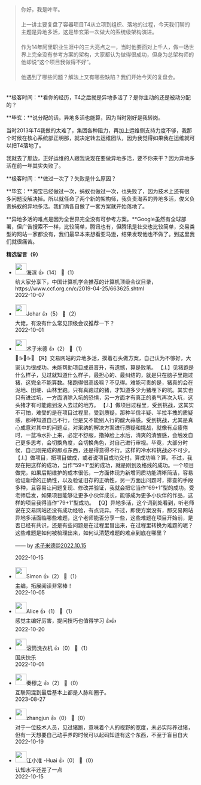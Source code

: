 > 你好，我是叶芊。  
> 　  
> 上一讲主要复盘了容器项目T4从立项到组织、落地的过程，今天我们聊的主题是异地多活，这是毕玄第一次做大的系统级架构演进。  
> 　  
> 作为14年阿里职业生涯中的三大亮点之一，当时他要面对上千人，做一场世界上完全没有参考方案的架构，大家都认为做得很成功，但身为总架构师的他却说“这个项目我做得不好”。  
> 　  
> 他遇到了哪些问题？解法上又有哪些缺陷？我们开始今天的复盘会。

　  
**极客时间：**看你的经历，T4之后就是异地多活了？是你主动的还是被动分配的？

**毕玄：**说分配的话，异地多活也能算，因为当时刚好是我转岗。

当时2013年T4我做的太难了，集团各种阻力，再加上运维侧支持力度不够，我那个时候在核心系统部正明那，就决定转去运维团队，因为我觉得如果我在运维就可以把T4落地了。

我就去了那边，正好运维的人跟我说现在要做异地多活，要不你来干？因为异地多活在前一年其实失败了。

**极客时间：**做过一次了？失败是什么原因？

**毕玄：**淘宝已经做过一次，蚂蚁也做过一次，也失败了，因为技术上还有很多问题没解决掉。所以就任命了两个新的架构师，我负责淘系的异地多活，俊义负责蚂蚁的异地多活。我们俩各自做了一套方案就开始落地了。

**异地多活的难点是因为全世界完全没有可参考方案。**Google虽然有全球部署，但广告搜索不一样，比较简单，腾讯也有，但腾讯是社交也比较简单，交易类型的网站一家都没有，我们最早本来想看亚马逊，结果发现他也不做了。到这里我们就很痛苦。
<div><strong>精选留言（9）</strong></div><ul>
<li><img src="https://static001.geekbang.org/account/avatar/00/0f/67/6e/f5ee46e8.jpg" width="30px"><span>海滨</span> 👍（14） 💬（1）<div>给大家分享下，中国计算机学会推荐的计算机顶级会议目录，https:&#47;&#47;www.ccf.org.cn&#47;c&#47;2019-04-25&#47;663625.shtml</div>2022-10-07</li><br/><li><img src="https://static001.geekbang.org/account/avatar/00/10/d0/91/89123507.jpg" width="30px"><span>Johar</span> 👍（5） 💬（2）<div>大佬，有没有什么常见顶级会议推荐一下？</div>2022-10-01</li><br/><li><img src="https://static001.geekbang.org/account/avatar/00/1c/f6/27/c27599ae.jpg" width="30px"><span>术子米德</span> 👍（2） 💬（1）<div>🤔☕️🤔☕️🤔
【R】交易网站的异地多活，摸着石头做方案，自己认为不够好，大家认为很成功。未能帮助项目成员晋升，有遗憾，算是败笔。
【.I.】见猪跑是什么样子，见过就知道什么样子，最担心的、最纠结的，就是只在脑子里跑过猪，这完全不能算数。猪跑得很高级嘛？不见得。难能可贵的是，猪真的会在泥地、田埂、山林里跑。只有真跑过的猪，才知道多少为猪埋下的坑。其实也只有进过坑，一方面消除入坑的恐惧，另一方面才有真正的勇气再次入坑，这头猪才有可能跑到没人去过的地方。
【.I.】做项目过程里，受到挑战，这其实不可怕，难受的是在项目过程里，受到质疑，那种半信半疑、半拉半拽的质疑感，那种知道自己不行，但是又不能别人行的酸大蒜感。受到挑战，尤其是真心成意对其中的问题点，对采纳的解决方案进行质疑和挑战，就像有点疲倦时，一盆冷水扑上来，必定不舒服，撸掉脸上水后，清爽的清醒感，会触发自己更多思考，会切换角度，会切换角色，对自己进行审视。毕竟，大部分时候，自己刚完成的那点东西，还是得意得不行。这样的冷水和挑战必不可少。
【.I.】做项目，把项目做成，或者说项目成功交付，算成功嘛？算。不过，我现在把这样的成功，当作“59+1”型的成功，就是刚到及格线的成功。一个项目做完，如果后期维护的成本很低，一方面体现为新增同质功能清晰简洁，容易验证新增的正确性，以及验证旧存的正确性，另一方面出问题时，排查的手段多种，且容易让问题复现、修改并验证，我就会把它当作“69+1”型的成功。受老师启发，如果项目能够让更多小伙伴成长，能够成为更多小伙伴的作品，这样的项目我得当作“79+1”型成功。
【Q】异地多活，这个词到处看到，听老师说在交易网站还没有成功经验，有点诧异。不过，即使方案没有，那交易网站异地多活面临哪些难题，这个老师能否分享一些，这些难题在项目开始前，是否已经有共识，还是有些问题是在过程里冒出来，在过程里转换为难题的呢？这些难题是如何被梳理出来，如何认清楚难题的难点到底在哪里？

—— by 术子米德@2022.10.15
</div>2022-10-15</li><br/><li><img src="https://static001.geekbang.org/account/avatar/00/1d/36/88/20b6a6ee.jpg" width="30px"><span>Simon</span> 👍（2） 💬（1）<div>主编，拓展阅读非常棒！</div>2022-10-05</li><br/><li><img src="https://static001.geekbang.org/account/avatar/00/1d/63/f6/56c15e68.jpg" width="30px"><span>Alice</span> 👍（1） 💬（1）<div>感觉主编好厉害，提问技巧也值得学习 👍👍</div>2022-10-20</li><br/><li><img src="https://static001.geekbang.org/account/avatar/00/18/fa/9b/17e188fd.jpg" width="30px"><span>滚筒洗衣机</span> 👍（0） 💬（1）<div>国庆快乐</div>2022-10-01</li><br/><li><img src="https://static001.geekbang.org/account/avatar/00/16/b9/19/f4ef2c9a.jpg" width="30px"><span>秦穆之</span> 👍（2） 💬（0）<div>互联网混到最后基本上都是人脉和圈子。</div>2023-08-27</li><br/><li><img src="" width="30px"><span>zhangjun</span> 👍（0） 💬（0）<div>对于一位技术人员，见过猪跑，意味着个人的视野的宽度，未必实际养过猪，但有一天想要自己动手养的时候可以起码知道有这个东西，不至于盲目自大</div>2022-10-19</li><br/><li><img src="https://static001.geekbang.org/account/avatar/00/23/4a/ee/3f64decc.jpg" width="30px"><span>江小淮 -Huai</span> 👍（0） 💬（0）<div>认知水平还差了一点</div>2022-10-15</li><br/>
</ul>
